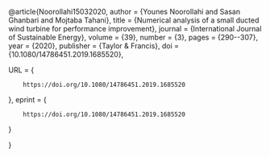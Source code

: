 @article{Noorollahi15032020,
author = {Younes Noorollahi and Sasan Ghanbari and Mojtaba Tahani},
title = {Numerical analysis of a small ducted wind turbine for performance improvement},
journal = {International Journal of Sustainable Energy},
volume = {39},
number = {3},
pages = {290--307},
year = {2020},
publisher = {Taylor \& Francis},
doi = {10.1080/14786451.2019.1685520},


URL = { 
    
        https://doi.org/10.1080/14786451.2019.1685520
    
    

},
eprint = { 
    
        https://doi.org/10.1080/14786451.2019.1685520
    
    

}

}
